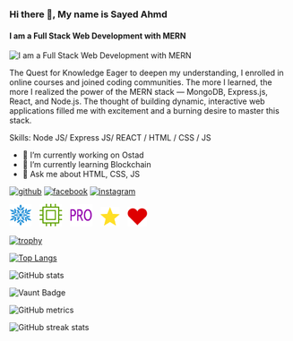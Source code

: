 ### Hi there 👋, My name is Sayed Ahmd
#### I am a Full Stack Web Development with MERN
![I am a Full Stack Web Development with MERN](https://scontent.fdac24-2.fna.fbcdn.net/v/t39.30808-1/457321346_3762070464048636_1926556167558535588_n.jpg?stp=dst-jpg_s200x200&_nc_cat=108&ccb=1-7&_nc_sid=50d2ac&_nc_eui2=AeExqFQHCwZJPwZsQT0nmsPy7byxVKAOMsPtvLFUoA4yw1i6SadwW3rOVTK7q02bGZ_1M4RqdQPYkxXaxSxQ85YU&_nc_ohc=FX_KHBZAbm0Q7kNvgGEZ6hZ&_nc_ht=scontent.fdac24-2.fna&oh=00_AYCSlpO7REpjMLmRRp8UvpWZDKQVKo1u_YzI6V7vUmKGvw&oe=66DBC95B)

The Quest for Knowledge Eager to deepen my understanding, I enrolled in online courses and joined coding communities. The more I learned, the more I realized the power of the MERN stack — MongoDB, Express.js, React, and Node.js. The thought of building dynamic, interactive web applications filled me with excitement and a burning desire to master this stack.

Skills: Node JS/ Express JS/ REACT / HTML / CSS / JS

- 🔭 I’m currently working on Ostad 
- 🌱 I’m currently learning Blockchain 
- 💬 Ask me about HTML, CSS, JS 


[<img src='https://cdn.jsdelivr.net/npm/simple-icons@3.0.1/icons/github.svg' alt='github' height='40'>](https://github.com/pranto78)  [<img src='https://cdn.jsdelivr.net/npm/simple-icons@3.0.1/icons/facebook.svg' alt='facebook' height='40'>](https://www.facebook.com/https://www.facebook.com/profile.php?id=100007371583262)  [<img src='https://cdn.jsdelivr.net/npm/simple-icons@3.0.1/icons/instagram.svg' alt='instagram' height='40'>](https://www.instagram.com/https://www.instagram.com/shuvo_ahmd_44?igsh=dzByMHVqZ3R5anoz/)  

<a href='https://archiveprogram.github.com/'><img src='https://raw.githubusercontent.com/acervenky/animated-github-badges/master/assets/acbadge.gif' width='40' height='40'></a> <a href='https://docs.github.com/en/developers'><img src='https://raw.githubusercontent.com/acervenky/animated-github-badges/master/assets/devbadge.gif' width='40' height='40'></a> <a href='https://github.com/pricing'><img src='https://raw.githubusercontent.com/acervenky/animated-github-badges/master/assets/pro.gif' width='40' height='40'></a> <a href='https://stars.github.com/'><img src='https://raw.githubusercontent.com/acervenky/animated-github-badges/master/assets/starbadge.gif' width='35' height='35'></a> <a href='https://docs.github.com/en/github/supporting-the-open-source-community-with-github-sponsors'><img src='https://raw.githubusercontent.com/acervenky/animated-github-badges/master/assets/sponsorbadge.gif' width='35' height='35'></a> 

[![trophy](https://github-profile-trophy.vercel.app/?username=pranto78)](https://github.com/ryo-ma/github-profile-trophy)

[![Top Langs](https://github-readme-stats.vercel.app/api/top-langs/?username=pranto78)](https://github.com/anuraghazra/github-readme-stats)

![GitHub stats](https://github-readme-stats.vercel.app/api?username=pranto78&show_icons=true)  

![Vaunt Badge](https://api.vaunt.dev/v1/github/entities/pranto78/contributions?format=svg&private=false)  

![GitHub metrics](https://metrics.lecoq.io/pranto78)  

![GitHub streak stats](https://streak-stats.demolab.com/?user=pranto78)  

